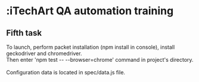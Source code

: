 # :iTechArt QA automation training
## Fifth task
To launch, perform packet installation (npm install in console), install geckodriver and chromedriver. </br>Then enter 'npm test -- --browser=chrome' command in project's directory. </br> </br> Configuration data is located in spec/data.js file. </br> </br>

